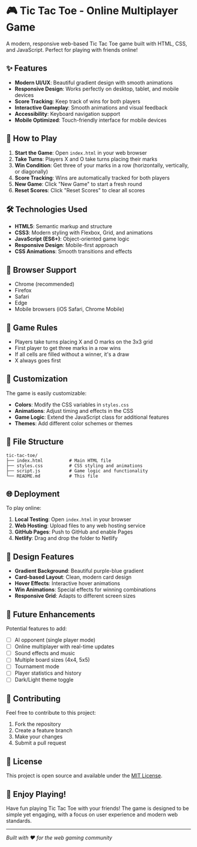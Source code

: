 # 🎮 Tic Tac Toe - Online Multiplayer Game

A modern, responsive web-based Tic Tac Toe game built with HTML, CSS, and JavaScript. Perfect for playing with friends online!

## ✨ Features

- **Modern UI/UX**: Beautiful gradient design with smooth animations
- **Responsive Design**: Works perfectly on desktop, tablet, and mobile devices
- **Score Tracking**: Keep track of wins for both players
- **Interactive Gameplay**: Smooth animations and visual feedback
- **Accessibility**: Keyboard navigation support
- **Mobile Optimized**: Touch-friendly interface for mobile devices

## 🚀 How to Play

1. **Start the Game**: Open `index.html` in your web browser
2. **Take Turns**: Players X and O take turns placing their marks
3. **Win Condition**: Get three of your marks in a row (horizontally, vertically, or diagonally)
4. **Score Tracking**: Wins are automatically tracked for both players
5. **New Game**: Click "New Game" to start a fresh round
6. **Reset Scores**: Click "Reset Scores" to clear all scores

## 🛠️ Technologies Used

- **HTML5**: Semantic markup and structure
- **CSS3**: Modern styling with Flexbox, Grid, and animations
- **JavaScript (ES6+)**: Object-oriented game logic
- **Responsive Design**: Mobile-first approach
- **CSS Animations**: Smooth transitions and effects

## 📱 Browser Support

- Chrome (recommended)
- Firefox
- Safari
- Edge
- Mobile browsers (iOS Safari, Chrome Mobile)

## 🎯 Game Rules

- Players take turns placing X and O marks on the 3x3 grid
- First player to get three marks in a row wins
- If all cells are filled without a winner, it's a draw
- X always goes first

## 🔧 Customization

The game is easily customizable:

- **Colors**: Modify the CSS variables in `styles.css`
- **Animations**: Adjust timing and effects in the CSS
- **Game Logic**: Extend the JavaScript class for additional features
- **Themes**: Add different color schemes or themes

## 📁 File Structure

```
tic-tac-toe/
├── index.html          # Main HTML file
├── styles.css          # CSS styling and animations
├── script.js           # Game logic and functionality
└── README.md           # This file
```

## 🌐 Deployment

To play online:

1. **Local Testing**: Open `index.html` in your browser
2. **Web Hosting**: Upload files to any web hosting service
3. **GitHub Pages**: Push to GitHub and enable Pages
4. **Netlify**: Drag and drop the folder to Netlify

## 🎨 Design Features

- **Gradient Background**: Beautiful purple-blue gradient
- **Card-based Layout**: Clean, modern card design
- **Hover Effects**: Interactive hover animations
- **Win Animations**: Special effects for winning combinations
- **Responsive Grid**: Adapts to different screen sizes

## 🚀 Future Enhancements

Potential features to add:

- [ ] AI opponent (single player mode)
- [ ] Online multiplayer with real-time updates
- [ ] Sound effects and music
- [ ] Multiple board sizes (4x4, 5x5)
- [ ] Tournament mode
- [ ] Player statistics and history
- [ ] Dark/Light theme toggle

## 🤝 Contributing

Feel free to contribute to this project:

1. Fork the repository
2. Create a feature branch
3. Make your changes
4. Submit a pull request

## 📄 License

This project is open source and available under the [MIT License](LICENSE).

## 🎉 Enjoy Playing!

Have fun playing Tic Tac Toe with your friends! The game is designed to be simple yet engaging, with a focus on user experience and modern web standards.

---

*Built with ❤️ for the web gaming community*
